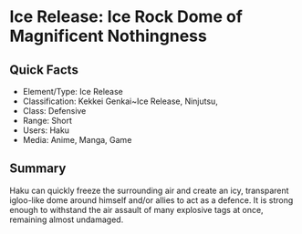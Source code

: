 # Ice Release: Ice Rock Dome of Magnificent Nothingness

## Quick Facts
- Element/Type: Ice Release
- Classification: Kekkei Genkai~Ice Release, Ninjutsu,
- Class: Defensive
- Range: Short
- Users: Haku
- Media: Anime, Manga, Game

## Summary
Haku can quickly freeze the surrounding air and create an icy, transparent igloo-like dome around himself and/or allies to act as a defence. It is strong enough to withstand the air assault of many explosive tags at once, remaining almost undamaged.
